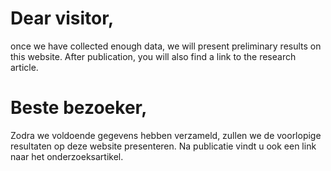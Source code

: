 # Dear visitor,

once we have collected enough data, we will present preliminary results on this website. After publication, you will also find a link to the research article. 



# Beste bezoeker,

Zodra we voldoende gegevens hebben verzameld, zullen we de voorlopige resultaten op deze website presenteren. Na publicatie vindt u ook een link naar het onderzoeksartikel. 
